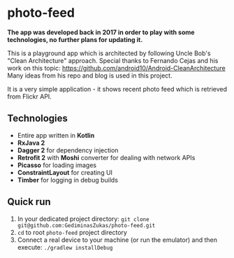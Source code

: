 # photo-feed
**The app was developed back in 2017 in order to play with some technologies, no further plans for updating it.**

This is a playground app which is architected by following Uncle Bob's "Clean Architecture" approach. Special thanks to Fernando Cejas and his work on this topic: https://github.com/android10/Android-CleanArchitecture Many ideas from his repo and blog is used in this project.

It is a very simple application - it shows recent photo feed  which is retrieved from Flickr API.

## Technologies
- Entire app written in **Kotlin**
- **RxJava 2**
- **Dagger 2** for dependency injection
- **Retrofit 2** with **Moshi** converter for dealing with network APIs
- **Picasso** for loading images
- **ConstraintLayout** for creating UI
- **Timber** for logging in debug builds

## Quick run
1. In your dedicated project directory:
`git clone git@github.com:GediminasZukas/photo-feed.git`
2. `cd` to root `photo-feed` project directory
3. Connect a real device to your machine (or run the emulator) and then execute: `./gradlew installDebug`
